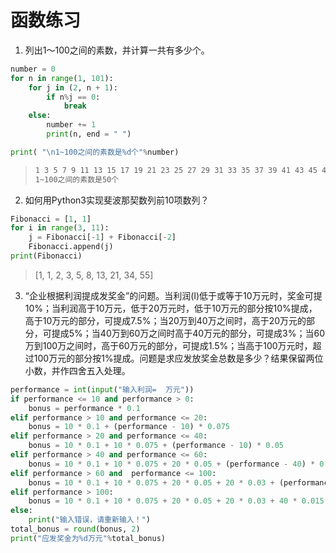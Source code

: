 # 函数练习

1. 列出1～100之间的素数，并计算一共有多少个。

```python
number = 0
for n in range(1, 101):
    for j in (2, n + 1):
        if n%j == 0:
            break
    else:
        number += 1
        print(n, end = " ")

print( "\n1~100之间的素数是%d个"%number)
```

> ```html
> 1 3 5 7 9 11 13 15 17 19 21 23 25 27 29 31 33 35 37 39 41 43 45 47 49 51 53 55 57 59 61 63 65 67 69 71 73 75 77 79 81 83 85 87 89 91 93 95 97 99 
> 1~100之间的素数是50个
> ```

2. 如何用Python3实现斐波那契数列前10项数列？

```python
Fibonacci = [1, 1]
for i in range(3, 11):
    j = Fibonacci[-1] + Fibonacci[-2]
    Fibonacci.append(j)
print(Fibonacci)
```

> [1, 1, 2, 3, 5, 8, 13, 21, 34, 55]

3. “企业根据利润提成发奖金”的问题。当利润(I)低于或等于10万元时，奖金可提10%；当利润高于10万元，低于20万元时，低于10万元的部分按10%提成，高于10万元的部分，可提成7.5%；当20万到40万之间时，高于20万元的部分，可提成5%；当40万到60万之间时高于40万元的部分，可提成3%；当60万到100万之间时，高于60万元的部分，可提成1.5%；当高于100万元时，超过100万元的部分按1%提成。问题是求应发放奖金总数是多少？结果保留两位小数，并作四舍五入处理。

```python
performance = int(input("输入利润=  万元"))
if performance <= 10 and performance > 0:
    bonus = performance * 0.1
elif performance > 10 and performance <= 20:
    bonus = 10 * 0.1 + (performance - 10) * 0.075
elif performance > 20 and performance <= 40:
    bonus = 10 * 0.1 + 10 * 0.075 + (performance - 10) * 0.05
elif performance > 40 and performance <= 60:
    bonus = 10 * 0.1 + 10 * 0.075 + 20 * 0.05 + (performance - 40) * 0.03
elif performance > 60 and  performance <= 100:
    bonus = 10 * 0.1 + 10 * 0.075 + 20 * 0.05 + 20 * 0.03 + (performance -60) * 0.015
elif performance > 100:
    bonus = 10 * 0.1 + 10 * 0.075 + 20 * 0.05 + 20 * 0.03 + 40 * 0.015 + (performance - 100) * 0.01
else:
    print("输入错误，请重新输入！")
total_bonus = round(bonus, 2)
print("应发奖金为%d万元"%total_bonus)
```

